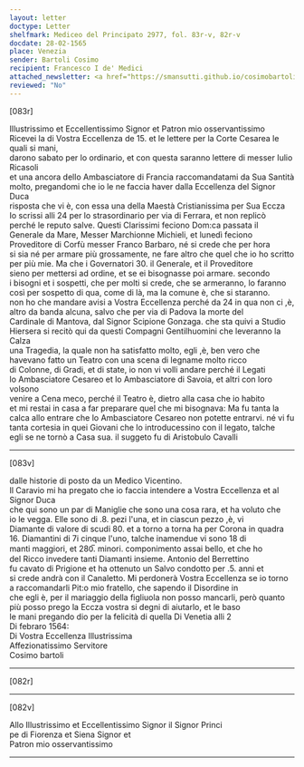 ```yaml
---
layout: letter
doctype: Letter
shelfmark: Mediceo del Principato 2977, fol. 83r-v, 82r-v
docdate: 28-02-1565
place: Venezia
sender: Bartoli Cosimo
recipient: Francesco I de' Medici
attached_newsletter: <a href="https://smansutti.github.io/cosimobartoli/texts/3079_064/">3079_064</a>
reviewed: "No"
---
```


[083r]  
  
  
Illustrissimo et Eccellentissimo Signor et Patron mio osservantissimo  
Ricevei la di Vostra Eccellenza de 15. et le lettere per la Corte Cesarea le quali si mani,  
darono sabato per lo ordinario, et con questa saranno lettere di messer Iulio Ricasoli  
et una ancora dello Ambasciatore di Francia raccomandatami da Sua Santità  
molto, pregandomi che io le ne faccia haver dalla Eccellenza del Signor Duca  
risposta che vi è, con essa una della Maestà Cristianissima per Sua Eccza  
Io scrissi alli 24 per lo strasordinario per via di Ferrara, et non replicò  
perché le reputo salve. Questi Clarissimi feciono Dom:ca passata il  
Generale da Mare, Messer Marchionne Michieli, et lunedì feciono  
Proveditore di Corfù messer Franco Barbaro, né si crede che per hora  
si sia né per armare più grossamente, ne fare altro che quel che io ho scritto  
per più mie. Ma che i Governatori 30. il Generale, et il Proveditore  
sieno per mettersi ad ordine, et se ei bisognasse poi armare. secondo  
i bisogni et i sospetti, che per molti si crede, che se armeranno, lo faranno  
così per sospetto di qua, come di là, ma la comune è, che si staranno.  
non ho che mandare avisi a Vostra Eccellenza perché da 24 in qua non ci ,è,  
altro da banda alcuna, salvo che per via di Padova la morte del  
Cardinale di Mantova, dal Signor Scipione Gonzaga. che sta quivi a Studio  
Hiersera si recitò qui da questi Compagni Gentilhuomini che leveranno la Calza  
una Tragedia, la quale non ha satisfatto molto, egli ,è, ben vero che  
havevano fatto un Teatro con una scena di legname molto ricco  
di Colonne, di Gradi, et di state, io non vi volli andare perché il Legati  
lo Ambasciatore Cesareo et lo Ambasciatore di Savoia, et altri con loro volsono  
venire a Cena meco, perché il Teatro è, dietro alla casa che io habito  
et mi restai in casa a far preparare quel che mi bisognava: Ma fu tanta la  
calca allo entrare che lo Ambasciatore Cesareo non potette entrarvi. né vi fu  
tanta cortesia in quei Giovani che lo introducessino con il legato, talche  
egli se ne tornò a Casa sua. il suggeto fu di Aristobulo Cavalli  
  
---  

[083v]  
  
  
dalle historie di posto da un Medico Vicentino.  
Il Caravio mi ha pregato che io faccia intendere a Vostra Eccellenza et al Signor Duca  
che qui sono un par di Maniglie che sono una cosa rara, et ha voluto che  
io le vegga. Elle sono di .8. pezi l'una, et in ciascun pezzo ,è, vi  
Diamante di valore di scudi 80. et a torno a torna ha per Corona in quadra  
16. Diamantini di 7i cinque l'uno, talche inamendue vi sono 18 di  
manti maggiori, et 280̅. minori. componimento assai bello, et che ho  
del Ricco invedere tanti Diamanti insieme. Antonio del Berrettino  
fu cavato di Prigione et ha ottenuto un Salvo condotto per .5. anni et  
si crede andrà con il Canaletto. Mi perdonerà Vostra Eccellenza se io torno  
a raccomandarli Pit:o mio fratello, che sapendo il Disordine in  
che egli è, per il mariaggio della figliuola non posso mancarli, però quanto  
più posso prego la Eccza vostra si degni di aiutarlo, et le baso  
le mani pregando dio per la felicità di quella Di Venetia alli 2  
Di febraro 1564:  
Di Vostra Eccellenza Illustrissima  
Affezionatissimo Servitore  
Cosimo bartoli  
  
---  

[082r]  
  
  
  
---  

[082v]  
  
  
Allo Illustrissimo et Eccellentissimo Signor il Signor Princi  
pe di Fiorenza et Siena Signor et  
Patron mio osservantissimo  
  
---  

